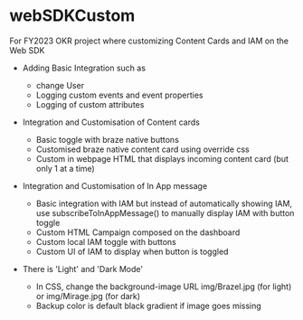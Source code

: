 # webSDKCustom
For FY2023 OKR project where customizing Content Cards and IAM on the Web SDK

- Adding Basic Integration such as
  - change User
  - Logging custom events and event properties
  - Logging of custom attributes
  
- Integration and Customisation of Content cards
  - Basic toggle with braze native buttons
  - Customised braze native content card using override css
  - Custom in webpage HTML that displays incoming content card (but only 1 at a time)
  
- Integration and Customisation of In App message
  - Basic integration with IAM but instead of automatically showing IAM, use subscribeToInAppMessage() to manually display IAM with button toggle
  - Custom HTML Campaign composed on the dashboard
  - Custom local IAM toggle with buttons
  - Custom UI of IAM to display when button is toggled

- There is 'Light' and 'Dark Mode'
  - In CSS, change the background-image URL img/Brazel.jpg (for light) or img/Mirage.jpg (for dark)
  - Backup color is default black gradient if image goes missing